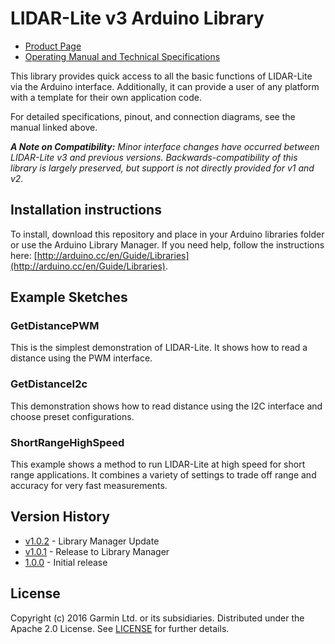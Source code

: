 # LIDAR-Lite v3 Arduino Library

* [Product Page](http://www.robotshop.com/en/lidar-lite-3-laser-rangefinder.html)
* [Operating Manual and Technical Specifications](http://www.robotshop.com/media/files/pdf2/pli-06-instruction.pdf)

This library provides quick access to all the basic functions of LIDAR-Lite
via the Arduino interface. Additionally, it can provide a user of any
platform with a template for their own application code.

For detailed specifications, pinout, and connection diagrams, see the manual linked above.

***A Note on Compatibility:*** *Minor interface changes have occurred between LIDAR-Lite v3 and previous versions. Backwards-compatibility of this library is largely preserved, but support is not directly provided for v1 and v2.*

## Installation instructions
To install, download this repository and place in your Arduino libraries folder or use the Arduino Library Manager. If you need help, follow the instructions here: [http://arduino.cc/en/Guide/Libraries](http://arduino.cc/en/Guide/Libraries).

## Example Sketches
### GetDistancePWM
This is the simplest demonstration of LIDAR-Lite. It shows how to read a distance using the PWM interface.

### GetDistanceI2c
This demonstration shows how to read distance using the I2C interface and choose preset configurations.

### ShortRangeHighSpeed
This example shows a method to run LIDAR-Lite at high speed for short range applications. It combines a variety of settings to trade off range and accuracy for very fast measurements.

## Version History
* [v1.0.2](https://github.com/garmin/LIDARLite_v3_Arduino_Library/tree/v1.0.2) - Library Manager Update
* [v1.0.1](https://github.com/garmin/LIDARLite_v3_Arduino_Library/tree/v1.0.1) - Release to Library Manager
* [1.0.0](https://github.com/garmin/LIDARLite_v3_Arduino_Library/tree/1.0.0) - Initial release

## License
Copyright (c) 2016 Garmin Ltd. or its subsidiaries. Distributed under the Apache 2.0 License.
See [LICENSE](LICENSE) for further details.
